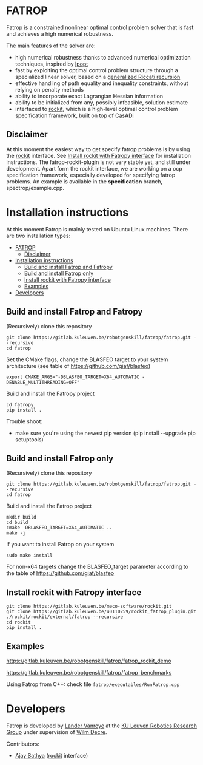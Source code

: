 <!--
Fatrop - A fast trajectory optimization solver
Copyright (C) 2022, 2023 Lander Vanroye, KU Leuven. All rights reserved.

This file is part of Fatrop.

Fatrop is free software: you can redistribute it and/or modify
it under the terms of the GNU Lesser General Public License as published by
the Free Software Foundation, either version 3 of the License, or
(at your option) any later version.

Fatrop is distributed in the hope that it will be useful,
but WITHOUT ANY WARRANTY; without even the implied warranty of
MERCHANTABILITY or FITNESS FOR A PARTICULAR PURPOSE.  See the
GNU Lesser General Public License for more details.

You should have received a copy of the GNU Lesser General Public License
along with Fatrop.  If not, see <http://www.gnu.org/licenses/>.-->
# FATROP
Fatrop is a constrained nonlinear optimal control problem solver that is fast and achieves a high numerical robustness.

The main features of the solver are:
- high numerical robustness thanks to advanced numerical optimization techniques, inspired by [Ipopt](https://coin-or.github.io/Ipopt/)
- fast by exploiting the optimal control problem structure through a specialized linear solver, based on a [generalized Riccati recursion](https://arxiv.org/abs/2302.14836)
- effective handling of path equality and inequality constraints, without relying on penalty methods
- ability to incorporate exact Lagrangian Hessian information
- ability to be initialized from any, possibly infeasible, solution estimate
- interfaced to [rockit](https://gitlab.kuleuven.be/meco-software/rockit), which is a high-level optimal control problem specification framework, built on top of [CasADi](https://web.casadi.org/)

## Disclaimer

At this moment the easiest way to get specify fatrop problems is by using the [rockit](https://gitlab.kuleuven.be/meco-software/rockit) interface. See [Install rockit with Fatropy interface](#install-rockit-with-fatropy-interface) for installation instructions. The fatrop-rockit-plugin is not very stable yet, and still under development. Apart form the rockit interface, we are working on a ocp specification framework, especially developed for specifying fatrop problems. An example is available in the **specification** branch, spectrop/example.cpp.
<!-- Release is expected end of August 2023. -->

# Installation instructions
At this moment Fatrop is mainly tested on Ubuntu Linux machines. There are two installation types: 
- [FATROP](#fatrop)
  - [Disclaimer](#disclaimer)
- [Installation instructions](#installation-instructions)
  - [Build and install Fatrop and Fatropy](#build-and-install-fatrop-and-fatropy)
  - [Build and install Fatrop only](#build-and-install-fatrop-only)
  - [Install rockit with Fatropy interface](#install-rockit-with-fatropy-interface)
  - [Examples](#examples)
- [Developers](#developers)

## Build and install Fatrop and Fatropy
(Recursively) clone this repository

    git clone https://gitlab.kuleuven.be/robotgenskill/fatrop/fatrop.git --recursive
    cd fatrop


Set the CMake flags, change the BLASFEO target to your system architecture (see table of https://github.com/giaf/blasfeo)

    export CMAKE_ARGS="-DBLASFEO_TARGET=X64_AUTOMATIC -DENABLE_MULTITHREADING=OFF"

Build and install the Fatropy project

    cd fatropy 
    pip install .

Trouble shoot: 
- make sure you're using the newest pip version (pip install --upgrade pip setuptools)

## Build and install Fatrop only
(Recursively) clone this repository

    git clone https://gitlab.kuleuven.be/robotgenskill/fatrop/fatrop.git --recursive
    cd fatrop

Build and install the Fatrop project

    mkdir build
    cd build
    cmake -DBLASFEO_TARGET=X64_AUTOMATIC ..
    make -j

If you want to install Fatrop on your system

    sudo make install

For non-x64 targets change the BLASFEO_target parameter according to the table of https://github.com/giaf/blasfeo

## Install rockit with Fatropy interface 

    git clone https://gitlab.kuleuven.be/meco-software/rockit.git
    git clone https://gitlab.kuleuven.be/u0110259/rockit_fatrop_plugin.git ./rockit/rockit/external/fatrop --recursive
    cd rockit
    pip install .

## Examples 
https://gitlab.kuleuven.be/robotgenskill/fatrop/fatrop_rockit_demo

https://gitlab.kuleuven.be/robotgenskill/fatrop/fatrop_benchmarks

Using Fatrop from C++: check file `fatrop/executables/RunFatrop.cpp`

# Developers

Fatrop is developed by [Lander Vanroye](https://www.kuleuven.be/wieiswie/en/person/00116913) at the [KU Leuven Robotics Research Group](https://www.mech.kuleuven.be/robotics) under supervision of [Wilm Decre](https://www.kuleuven.be/wieiswie/en/person/00052672).

Contributors:
- [Ajay Sathya](https://www.kuleuven.be/wieiswie/en/person/00110259) ([rockit](https://gitlab.kuleuven.be/meco-software/rockit) interface)
